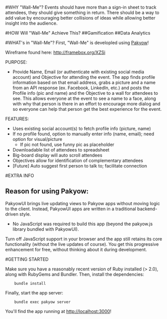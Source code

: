 #WHY "Wall-Me"?
Events should have more than a sign-in sheet to track attendees, they should give something in return. There should be a way to add value by encouraging better collisions of ideas while allowing better insight into the audience.

#HOW Will "Wall-Me" Achieve This?
##Gamification
##Data Analytics


#WHAT's in "Wall-Me"?
First, "Wall-Me" is developled using [Pakyow](https://pakyow.org/)!

Wireframe found here:
http://framebox.org/XZSi

PURPOSE:
* Provide Name, Email (or authenticate with existing social media account) and Objective for attending the event. The app finds profile information based on that email address, grabs a picture and a name from an API response (ex. Facebook, LinkedIn, etc.) and posts the Profile info (pic and name) and the Objective to a wall for attendees to see.  This allows everyone at the event to see a name to a face, along with why that person is there in an effort to encourage more dialog and so everyone can help that person get the best experience for the event.

FEATURES:
* Uses existing social account(s) to fetch profile info (picture, name)
* If no profile found, option to manually enter info (name, email); need option for visual/picture
	* If pic not found, use funny pic as placeholder
* Downloadable list of attendees to spreadsheet
* Big-board display will auto scroll attendees
* Objectives allow for identification of complementary attendees
* [Future] Auto suggest first person to talk to; facilitate connection

#EXTRA INFO
## Reason for using Pakyow:

PakyowUI brings live updating views to Pakyow apps without moving logic to the
client. Instead, PakyowUI apps are written in a traditional backend-driven
style. 
* No JavaScript was required to build this app (beyond the
pakyow.js library bundled with PakyowUI).

Turn off JavaScript support in your browser and the app still retains its core
functionality (without the live updates of course). You get this progressive
enhancement for free, without thinking about it during development.


#GETTING STARTED

Make sure you have a reasonably recent version of Ruby installed (> 2.0), along
with RubyGems and Bundler. Then, install the dependencies:

		bundle install

Finally, start the app server:

		bundle exec pakyow server

You'll find the app running at [http://localhost:3000](http://localhost:3000)!
